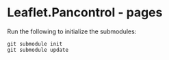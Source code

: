 Leaflet.Pancontrol - pages
==

Run the following to initialize the submodules:
```
git submodule init
git submodule update
```
